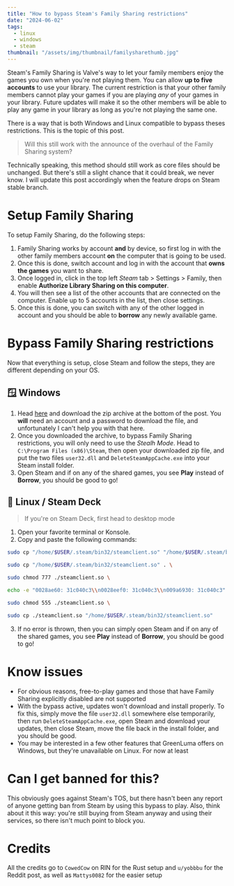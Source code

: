 ```yaml
---
title: "How to bypass Steam's Family Sharing restrictions"
date: "2024-06-02"
tags:
  - linux
  - windows
  - steam
thumbnail: "/assets/img/thumbnail/familysharethumb.jpg"
---
```


Steam's Family Sharing is Valve's way to let your family members enjoy the games you own when you're not playing them. You can allow **up to five accounts** to use your library. The current restriction is that your other family members cannot play your games if you are playing _any_ of your games in your library. Future updates will make it so the other members will be able to play any game in your library as long as you're not playing the same one.

There is a way that is both Windows and Linux compatible to bypass theses restrictions. This is the topic of this post.

> Will this still work with the announce of the overhaul of the Family Sharing system?

Technically speaking, this method should still work as core files should be unchanged. But there's still a slight chance that it could break, we never know. I will update this post accordingly when the feature drops on Steam stable branch.

# Setup Family Sharing

To setup Family Sharing, do the following steps:

1. Family Sharing works by account **and** by device, so first log in with the other family members account **on** the computer that is going to be used.
2. Once this is done, switch account and log in with the account that **owns the games** you want to share.
3. Once logged in, click in the top left _Steam_ tab > Settings > Family, then enable **Authorize Library Sharing on this computer**.
4. You will then see a list of the other accounts that are connected on the computer. Enable up to 5 accounts in the list, then close settings.
5. Once this is done, you can switch with any of the other logged in account and you should be able to **borrow** any newly available game.

# Bypass Family Sharing restrictions

Now that everything is setup, close Steam and follow the steps, they are different depending on your OS.

## 🪟 Windows

1. Head [here](https://cs.rin.ru/forum/viewtopic.php?f=29&t=103709&hilit=greenluma) and download the zip archive at the bottom of the post. You **will** need an account and a password to download the file, and unfortunately I can't help you with that here.
2. Once you downloaded the archive, to bypass Family Sharing restrictions, you will only need to use the _Stealh Mode_. Head to `C:\Program Files (x86)\Steam`, then open your downloaded zip file, and put the two files `user32.dll` and `DeleteSteamAppCache.exe` into your Steam install folder.
3. Open Steam and if on any of the shared games, you see **Play** instead of **Borrow**, you should be good to go!

## 🐧 Linux / Steam Deck

> If you're on Steam Deck, first head to desktop mode

1. Open your favorite terminal or Konsole.
2. Copy and paste the following commands:

```bash
sudo cp "/home/$USER/.steam/bin32/steamclient.so" "/home/$USER/.steam/bin32/steamclient\_backup.so" \

sudo cp "/home/$USER/.steam/bin32/steamclient.so" . \

sudo chmod 777 ./steamclient.so \

echo -e "0028ae60: 31c040c3\\n0028eef0: 31c040c3\\n009a6930: 31c040c3" | xxd -r - ./steamclient.so \

sudo chmod 555 ./steamclient.so \

sudo cp ./steamclient.so "/home/$USER/.steam/bin32/steamclient.so"
```
3. If no error is thrown, then you can simply open Steam and if on any of the shared games, you see **Play** instead of **Borrow**, you should be good to go!

# Know issues

- For obvious reasons, free-to-play games and those that have Family Sharing explicitly disabled are not supported
- With the bypass active, updates won't download and install properly. To fix this, simply move the file `user32.dll` somewhere else temporarily, then run `DeleteSteamAppCache.exe`, open Steam and download your updates, then close Steam, move the file back in the install folder, and you should be good.
- You may be interested in a few other features that GreenLuma offers on Windows, but they're unavailable on Linux. For now at least

# Can I get banned for this?

This obviously goes against Steam's TOS, but there hasn't been any report of anyone getting ban from Steam by using this bypass to play. Also, think about it this way: you're still buying from Steam anyway and using their services, so there isn't much point to block you.

# Credits

All the credits go to `CowedCow` on RIN for the Rust setup and `u/yobbbu` for the Reddit post, as well as `Mattys0082` for the easier setup